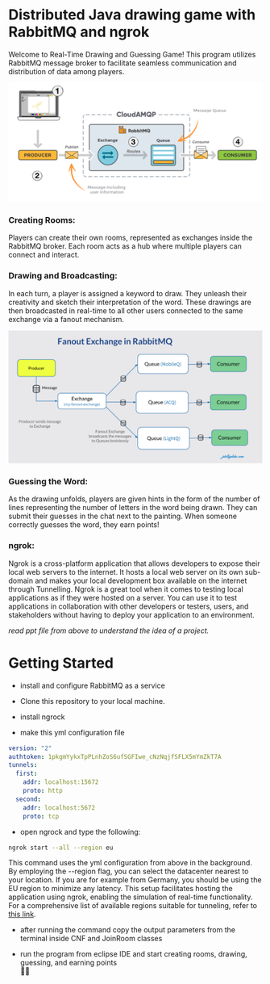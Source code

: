 # Distributed Java drawing game with RabbitMQ and ngrok 

Welcome to Real-Time Drawing and Guessing Game! This program utilizes RabbitMQ message broker to facilitate seamless communication and distribution of data among players.

![image](slika3(1).png)

### Creating Rooms:
Players can create their own rooms, represented as exchanges inside the RabbitMQ broker. Each room acts as a hub where multiple players can connect and interact.

### Drawing and Broadcasting:
In each turn, a player is assigned a keyword to draw. They unleash their creativity and sketch their interpretation of the word. These drawings are then broadcasted in real-time to all other users connected to the same exchange via a fanout mechanism.

![image](slika1.png)

### Guessing the Word:
As the drawing unfolds, players are given hints in the form of the number of lines representing the number of letters in the word being drawn. They can submit their guesses in the chat next to the painting. When someone correctly guesses the word, they earn points!

### ngrok:
Ngrok is a cross-platform application that allows developers to expose their local web servers to the internet. It hosts a local web server on its own sub-domain and makes your local development box available on the internet through Tunnelling. Ngrok is a great tool when it comes to testing local applications as if they were hosted on a server. You can use it to test applications in collaboration with other developers or testers, users, and stakeholders without having to deploy your application to an environment.

<i>read ppt file from above to understand the idea of a project.</i>


# Getting Started

- install and configure RabbitMQ as a service

- Clone this repository to your local machine.

- install ngrock

- make this yml configuration file 

```yml
version: "2"
authtoken: 1pkgmYykxTpPLnhZoS6ufSGFIwe_cNzNqjfSFLX5mYmZkT7A
tunnels:
  first:
    addr: localhost:15672
    proto: http   
  second:
    addr: localhost:5672
    proto: tcp
```
- open ngrock and type the following: 
```sh
ngrok start --all --region eu
```

This command uses the yml configuration from above in the background. By employing the --region flag, you can select the datacenter nearest to your location. If you are for example from Germany, 
you should be using the EU region to minimize any latency. This setup facilitates hosting the application using ngrok, enabling the simulation of real-time functionality. For a comprehensive list of available regions suitable for tunneling, refer to <a href="https://ngrok.com/docs/network-edge/#points-of-presence">this link</a>.

- after running the command copy the output parameters from the terminal inside CNF and JoinRoom classes  

- run the program from eclipse IDE and start creating rooms, drawing, guessing, and earning points </br> 🎨✨
